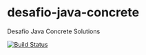 # desafio-java-concrete
Desafio Java Concrete Solutions

[![Build Status](https://travis-ci.org/aasampaio3006/desafio-java-concrete.svg?branch=master)](https://travis-ci.org/aasampaio3006/desafio-java-concrete)
